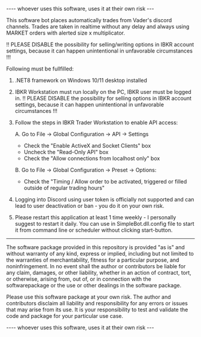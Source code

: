 ---- whoever uses this software, uses it at their own risk ---

This software bot places automatically trades from Vader's discord channels.
Trades are taken in realtime without any delay and always using MARKET orders with alerted size x multiplicator.

!! PLEASE DISABLE the possibility for selling/writing options in IBKR account settings, because it can happen unintentional in unfavorable circumstances !!! 

Following must be fullfilled:
1. .NET8 framework on Windows 10/11 desktop installed
2. IBKR Workstation must run locally on the PC, IBKR user must be logged in. 
  !! PLEASE DISABLE the possibility for selling options in IBKR account settings, because it can happen unintentional in unfavorable circumstances !!! 
  
3. Follow the steps in IBKR Trader Workstation to enable API access:

    A. Go to File -> Global Configuration -> API -> Settings
    - Check the "Enable ActiveX and Socket Clients" box
    - Uncheck the "Read-Only API" box
    - Check the "Allow connections from localhost only" box

    B. Go to File -> Global Configuration -> Preset -> Options:
    - Check the "Timing / Allow order to be activated, triggered or filled outside of regular trading hours"

4. Logging into Discord using user token is officially not supported and can lead to user deactivation or ban - you do it on your own risk.

5. Please restart this application at least 1 time weekly - I personally suggest to restart it daily.
   You can use <add key="StartDirectly" value="True" /> in SimpleBot.dll.config file to start it from command line or scheduler without clicking start-button.

-----------
The software package provided in this repository is provided "as is" and without warranty of any kind, express or implied,
including but not limited to the warranties of merchantability, fitness for a particular purpose, and noninfringement. 
In no event shall the author or contributors be liable for any claim, damages, or other liability,
whether in an action of contract, tort, or otherwise, arising from, out of, or in connection with the softwarepackage or the use or other dealings in the software package.

Please use this software package at your own risk. 
The author and contributors disclaim all liability and responsibility for any errors or issues that may arise from its use. 
It is your responsibility to test and validate the code and package for your particular use case.

---- whoever uses this software, uses it at their own risk ---
